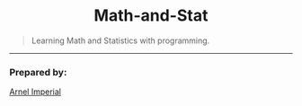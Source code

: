 <h1 align=center>Math-and-Stat</h1> 

> Learning Math and Statistics with programming.

---

### Prepared by:
[Arnel Imperial](https://arnelimperial.bitbucket.io)

